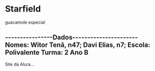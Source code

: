 # Starfield
guacamole especial

----------------Dados----------------------
Nomes: Witor Tenã, n47; Davi Elias, n7;
Escola: Polivalente
Turma: 2 Ano B
-------------------------------------------

Site da Alura...
